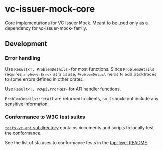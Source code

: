 # vc-issuer-mock-core

<!-- cargo-rdme start -->

Core implementations for VC Issuer Mock. Meant to be used only as a dependency for vc-issuer-mock- family.

## Development

### Error handling

Use `Result<T, ProblemDetails>` for most functions. Since `ProblemDetails` requires `anyhow::Error` as a cause, `ProblemDetail` helps to add backtraces to some errors defined in other crates.

Use `Result<T, VcApiErrorRes>` for API handler functions.

`ProblemDetails::detail` are returned to clients, so it should not include any sensitive information.

<!-- cargo-rdme end -->

### Conformance to W3C test suites

[`tests-vc-api` subdirectory](./tests-vc-api/) contains documents and scripts to locally test the conformance.

See the list of statuses to conformance tests in the [top-level README](../../README.md).
